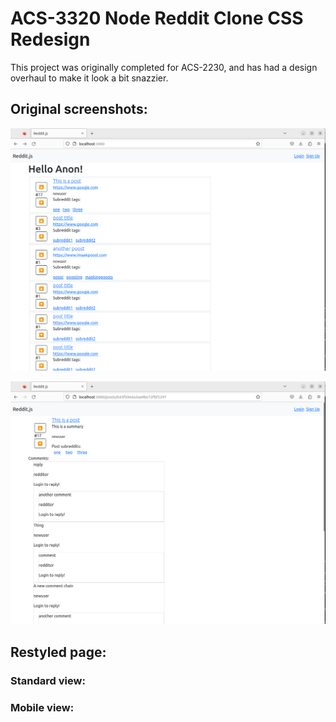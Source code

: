 
# ACS-3320 Node Reddit Clone CSS Redesign

This project was originally completed for ACS-2230, and has had a design overhaul to make it look a bit snazzier.

## Original screenshots:

![Alt text](image.png)

![Alt text](image-1.png)

## Restyled page:
### Standard view:



### Mobile view:

